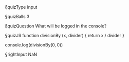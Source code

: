 §quizType
input

§quizBalls
3


§quizQuestion
What will be logged in the console?



§quizJS
function divisionBy (x, divider) {
  return x / divider
}

console.log(divisionBy(0, 0))



§rightInput
NaN
